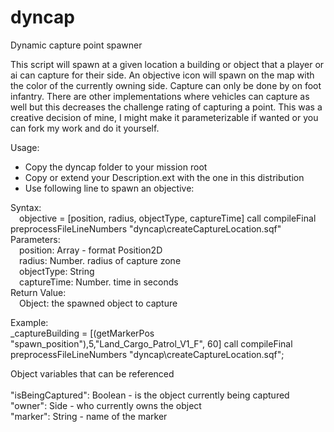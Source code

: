 # dyncap
Dynamic capture point spawner

This script will spawn at a given location a building or object that a player or ai can capture for their side.  An objective icon will spawn on the map with the color of the currently owning side.  Capture can only be done by on foot infantry.  There are other implementations where vehicles can capture as well but this decreases the challenge rating of capturing a point.  This was a creative decision of mine, I might make it parameterizable if wanted or you can fork my work and do it yourself.

Usage:

- Copy the dyncap folder to your mission root
- Copy or extend your Description.ext with the one in this distribution
- Use following line to spawn an objective:
<p>
Syntax:<br>
    &emsp;objective = [position, radius, objectType, captureTime] call compileFinal preprocessFileLineNumbers "dyncap\createCaptureLocation.sqf"<br>
Parameters:<br>
    &emsp;position: Array - format Position2D<br>
    &emsp;radius: Number. radius of capture zone<br>
    &emsp;objectType: String<br>
    &emsp;captureTime: Number. time in seconds<br>
Return Value:<br>
    &emsp;Object: the spawned object to capture<br>
<p>
Example:<br>
_captureBuilding = [(getMarkerPos "spawn_position"),5,"Land_Cargo_Patrol_V1_F", 60] call compileFinal preprocessFileLineNumbers "dyncap\createCaptureLocation.sqf";
<p>
Object variables that can be referenced<br>
<br>
"isBeingCaptured": Boolean - is the object currently being captured<br>
"owner": Side - who currently owns the object<br>
"marker": String - name of the marker<br>